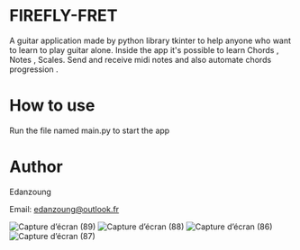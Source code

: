 # FIREFLY-FRET
A guitar application made by python library tkinter to help anyone who want to learn to play guitar alone. Inside the app it's possible to learn Chords , Notes , Scales. Send and receive midi notes and also automate chords progression .

# How to use
Run the file named main.py to start the app

# Author
Edanzoung 

Email: edanzoung@outlook.fr

![Capture d’écran (89)](https://user-images.githubusercontent.com/57450098/155390795-03d876f0-bbd8-4d70-bfcd-a237608f172c.png)
![Capture d’écran (88)](https://user-images.githubusercontent.com/57450098/155390821-b1cf4018-1165-462f-83f8-2381de49cf92.png)
![Capture d’écran (86)](https://user-images.githubusercontent.com/57450098/155390840-4b4e5aaa-a4df-485b-961c-fdde50c86e58.png)
![Capture d’écran (87)](https://user-images.githubusercontent.com/57450098/155390860-ade973aa-a629-4e3e-b70c-4f6f875aa558.png)
